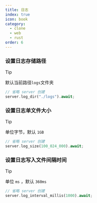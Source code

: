 ```yaml
---
title: 日志
index: true
icon: book
category:
  - clone
  - web
  - rust
order: 6
---
```


### 设置日志存储路径

> [!tip]
> 默认当前路径`logs`文件夹

```rust
// 省略 server 创建
server.log_dir("./logs").await;
```

### 设置日志单文件大小

> [!tip]
> 单位字节，默认 `1GB`

```rust
// 省略 server 创建
server.log_size(100_024_000).await;
```

### 设置日志写入文件间隔时间

> [!tip]
> 单位 `ms` ，默认 `360ms`

```rust
// 省略 server 创建
server.log_interval_millis(1000).await;
```

